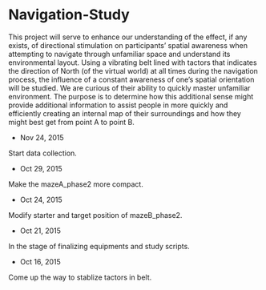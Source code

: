 # Navigation-Study
This project will serve to enhance our understanding of the effect, if any exists, of directional stimulation on participants’ spatial awareness when attempting to navigate through unfamiliar space and understand its environmental layout. Using a vibrating belt lined with tactors that indicates the direction of North (of the virtual world) at all times during the navigation process, the influence of a constant awareness of one’s spatial orientation will be studied. We are curious of their ability to quickly master unfamiliar environment. The purpose is to determine how this additional sense might provide additional information to assist people in more quickly and efficiently creating an internal map of their surroundings and how they might best get from point A to point B.

- Nov 24, 2015

Start data collection.

- Oct 29, 2015

Make the mazeA_phase2 more compact.

- Oct 24, 2015

Modify starter and target position of mazeB_phase2. 

- Oct 21, 2015

In the stage of finalizing equipments and study scripts.

- Oct 16, 2015

Come up the way to stablize tactors in belt.

